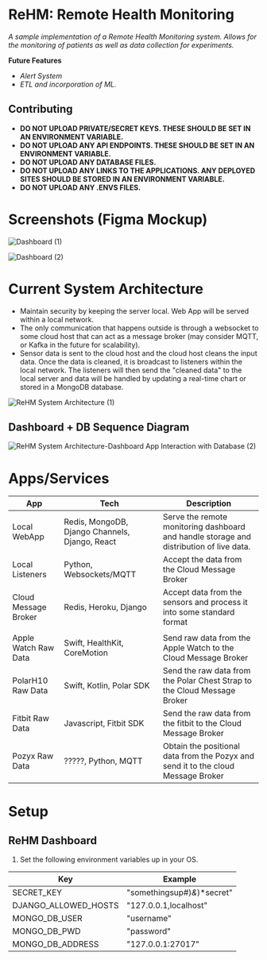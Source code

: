 # ReHM: Remote Health Monitoring
*A sample implementation of a Remote Health Monitoring system. Allows for the monitoring of patients as well as data collection for experiments.*

**Future Features**
* *Alert System*
* *ETL and incorporation of ML.*

## Contributing

* **DO NOT UPLOAD PRIVATE/SECRET KEYS. THESE SHOULD BE SET IN AN ENVIRONMENT VARIABLE.**
* **DO NOT UPLOAD ANY API ENDPOINTS. THESE SHOULD BE SET IN AN ENVIRONMENT VARIABLE.**
* **DO NOT UPLOAD ANY DATABASE FILES.**
* **DO NOT UPLOAD ANY LINKS TO THE APPLICATIONS. ANY DEPLOYED SITES SHOULD BE STORED IN AN ENVIRONMENT VARIABLE.**
* **DO NOT UPLOAD ANY .ENVS FILES.**

# Screenshots (Figma Mockup)

![Dashboard (1)](https://user-images.githubusercontent.com/59156097/171966507-e47acbf2-a979-4b66-9829-adbf2b9290b1.png)

![Dashboard (2)](https://user-images.githubusercontent.com/59156097/171966550-ac9b486b-914f-4f6c-8381-c7ccbd60f10c.png)

# Current System Architecture

* Maintain security by keeping the server local. Web App will be served within a local network. 
* The only communication that happens outside is through a websocket to some cloud host that can act as a message broker (may consider MQTT, or Kafka in the future for scalability).
* Sensor data is sent to the cloud host and the cloud host cleans the input data. Once the data is cleaned, it is broadcast to listeners within the local network. The listeners will then send the "cleaned data" to the local server and data will be handled by updating a real-time chart or stored in a MongoDB database.

![ReHM System Architecture (1)](https://user-images.githubusercontent.com/59156097/171967168-25459ab9-d5de-4487-8da5-d590f3bbe70c.jpg)

## Dashboard + DB Sequence Diagram

![ReHM System Architecture-Dashboard App Interaction with Database (2)](https://user-images.githubusercontent.com/59156097/173128029-a7ee3f73-8a3d-4a78-b5ce-865a63177a4a.jpg)

# Apps/Services

|      App      | Tech | Description|
|---------------|-------------| ------|
| Local WebApp  | Redis, MongoDB, Django Channels, Django, React | Serve the remote monitoring dashboard and handle storage and distribution of live data.|
| Local Listeners | Python, Websockets/MQTT | Accept the data from the Cloud Message Broker |
| Cloud Message Broker | Redis, Heroku, Django | Accept data from the sensors and process it into some standard format | 
|||
| Apple Watch Raw Data | Swift, HealthKit, CoreMotion | Send raw data from the Apple Watch to the Cloud Message Broker |
| PolarH10 Raw Data | Swift, Kotlin, Polar SDK | Send the raw data from the Polar Chest Strap to the Cloud Message Broker |
| Fitbit Raw Data | Javascript, Fitbit SDK | Send the raw data from the fitbit to the Cloud Message Broker |
| Pozyx Raw Data | ?????, Python, MQTT | Obtain the positional data from the Pozyx and send it to the cloud Message Broker | 

# Setup
## ReHM Dashboard
1. Set the following environment variables up in your OS.

| Key | Example |
|----|-----|
| SECRET_KEY | "somethingsup#)*&*)*secret" |
| DJANGO_ALLOWED_HOSTS | "127.0.0.1,localhost" |
| MONGO_DB_USER | "username" |
| MONGO_DB_PWD | "password" |
| MONGO_DB_ADDRESS | "127.0.0.1:27017" |
